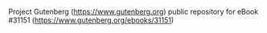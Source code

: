 Project Gutenberg (https://www.gutenberg.org) public repository for eBook #31151 (https://www.gutenberg.org/ebooks/31151)
